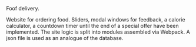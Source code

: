 Foof delivery.

Website for ordering food. Sliders, modal windows for feedback, a calorie calculator, a countdown timer until the end of a special offer have been implemented. The site logic is split into modules assembled via Webpack. A json file is used as an analogue of the database.
